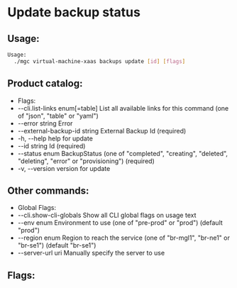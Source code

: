 # Update backup status

## Usage:
```bash
Usage:
  ./mgc virtual-machine-xaas backups update [id] [flags]
```

## Product catalog:
- Flags:
- --cli.list-links enum[=table]   List all available links for this command (one of "json", "table" or "yaml")
- --error string                  Error
- --external-backup-id string     External Backup Id (required)
- -h, --help                          help for update
- --id string                     Id (required)
- --status enum                   BackupStatus (one of "completed", "creating", "deleted", "deleting", "error" or "provisioning") (required)
- -v, --version                       version for update

## Other commands:
- Global Flags:
- --cli.show-cli-globals   Show all CLI global flags on usage text
- --env enum               Environment to use (one of "pre-prod" or "prod") (default "prod")
- --region enum            Region to reach the service (one of "br-mgl1", "br-ne1" or "br-se1") (default "br-se1")
- --server-url uri         Manually specify the server to use

## Flags:
```bash

```

